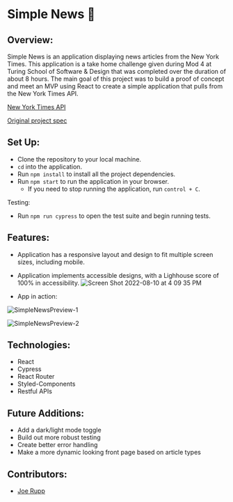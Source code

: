 # Simple News 📰

## Overview:

Simple News is an application displaying news articles from the New York Times. This application is a take home challenge given during Mod 4 at Turing School of Software & Design that was completed over the duration of about 8 hours. The main goal of this project was to build a proof of concept and meet an MVP using React to create a simple application that pulls from the New York Times API.

[New York Times API](https://developer.nytimes.com/)

[Original project spec](https://mod4.turing.edu/projects/take_home/take_home_fe)

## Set Up:

- Clone the repository to your local machine.
- `cd` into the application.
- Run `npm install` to install all the project dependencies.
- Run `npm start` to run the application in your browser.
  - If you need to stop running the application, run `control + C`.
  
Testing:
- Run `npm run cypress` to open the test suite and begin running tests.

## Features:

- Application has a responsive layout and design to fit multiple screen sizes, including mobile.
- Application implements accessible designs, with a Lighhouse score of 100% in accessibility.
![Screen Shot 2022-08-10 at 4 09 35 PM](https://user-images.githubusercontent.com/96392562/184030403-2f35e850-f965-4591-bd69-1f8f03a78dda.png)

- App in action:

![SimpleNewsPreview-1](https://user-images.githubusercontent.com/96392562/184032651-d45effc9-27ed-428d-80c6-4a8da73d5bac.gif)

![SimpleNewsPreview-2](https://user-images.githubusercontent.com/96392562/184032670-4915c80f-7c65-4487-b260-097bd9adf569.gif)

## Technologies:

- React
- Cypress
- React Router
- Styled-Components
- Restful APIs

## Future Additions:

- Add a dark/light mode toggle
- Build out more robust testing
- Create better error handling
- Make a more dynamic looking front page based on article types

## Contributors:

- [Joe Rupp](https://github.com/JoeRupp)
